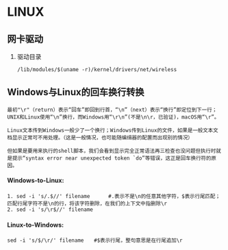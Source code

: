 <!--
 * @Author: Qiang
 * @Date: 2021-04-25 10:41:03
 * @LastEditTime: 2021-10-11 16:46:06
 * @LastEditors: Qiang
 * @Description: 
 * @FilePath: \woodpecker\LINUX.md
-->
# LINUX

## 网卡驱动

1. 驱动目录

   ```shell
   /lib/modules/$(uname -r)/kernel/drivers/net/wireless
   ```

## Windows与Linux的回车换行转换

```shell
最初"\r"（return）表示“回车”即回到行首，“\n”（next）表示“换行”即定位到下一行；UNIX和Linux使用“\n”换行，而Windows用“\r\n”(不是\n\r，已验证)，macOS用“\r”。

Linux文本传到Windows一般少了一个换行；Windows传到Linux的文件，如果是一般文本文档显示正常可不用处理。（这是一般情况，也可能随编缉器的配置而出现别的情况）

但如果是要用来执行的shell脚本，我们会看到显示完全正常语法再三检查也没问题但执行时就是提示“syntax error near unexpected token `do”等错误，这正是回车换行符的原因。
```
 
#### Windows-to-Linux:

```shell
1. sed -i 's/.$//' filename      #.表示不是\n的任意其他字符，$表示行尾匹配；匹配行尾字符不是\n的行，将该字符删除，在我们的上下文中指删除\r
2. sed -i 's/\r$//' filename
```

#### Linux-to-Windows:

```shell
sed -i 's/$/\r/' filename　　#$表示行尾，整句意思是在行尾追加\r
```
